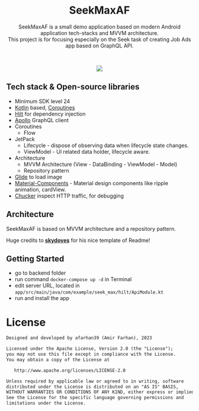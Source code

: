 <h1 align="center">SeekMaxAF</h1>

<p align="center">  
SeekMaxAF is a small demo application based on modern Android application tech-stacks and MVVM architecture.<br>This project is for focusing especially on the Seek task of creating Job Ads app based on GraphQL API.
</p>
</br>

<p align="center">
<img src="/misc/screenshotSeekMaxAF.png"/>
</p>

## Tech stack & Open-source libraries
- Minimum SDK level 24
- [Kotlin](https://kotlinlang.org/) based, [Coroutines](https://github.com/Kotlin/kotlinx.coroutines)
- [Hilt](https://developer.android.com/training/dependency-injection/hilt-android) for dependency injection
- [Apollo](https://github.com/apollographql/apollo-kotlin) GraphQL client
- Coroutines
  - Flow
- JetPack
  - Lifecycle - dispose of observing data when lifecycle state changes.
  - ViewModel - UI related data holder, lifecycle aware.
- Architecture
  - MVVM Architecture (View - DataBinding - ViewModel - Model)
  - Repository pattern
- [Glide](https://github.com/bumptech/glide) to load image
- [Material-Components](https://github.com/material-components/material-components-android) - Material design components like ripple animation, cardView.
- [Chucker](https://github.com/ChuckerTeam/chucker) inspect HTTP traffic, for debugging

## Architecture
SeekMaxAF is based on MVVM architecture and a repository pattern.

Huge credits to __[skydoves](https://github.com/skydoves)__ for his nice template of Readme!

## Getting Started
- go to backend folder
- run command `docker-compose up -d` in Terminal
- edit server URL, located in `app/src/main/java/com/example/seek_max/hilt/ApiModule.kt`
- run and install the app

# License
```xml
Designed and developed by afarhan39 (Amir Farhan), 2023

Licensed under the Apache License, Version 2.0 (the "License");
you may not use this file except in compliance with the License.
You may obtain a copy of the License at

   http://www.apache.org/licenses/LICENSE-2.0

Unless required by applicable law or agreed to in writing, software
distributed under the License is distributed on an "AS IS" BASIS,
WITHOUT WARRANTIES OR CONDITIONS OF ANY KIND, either express or implied.
See the License for the specific language governing permissions and
limitations under the License.
```
